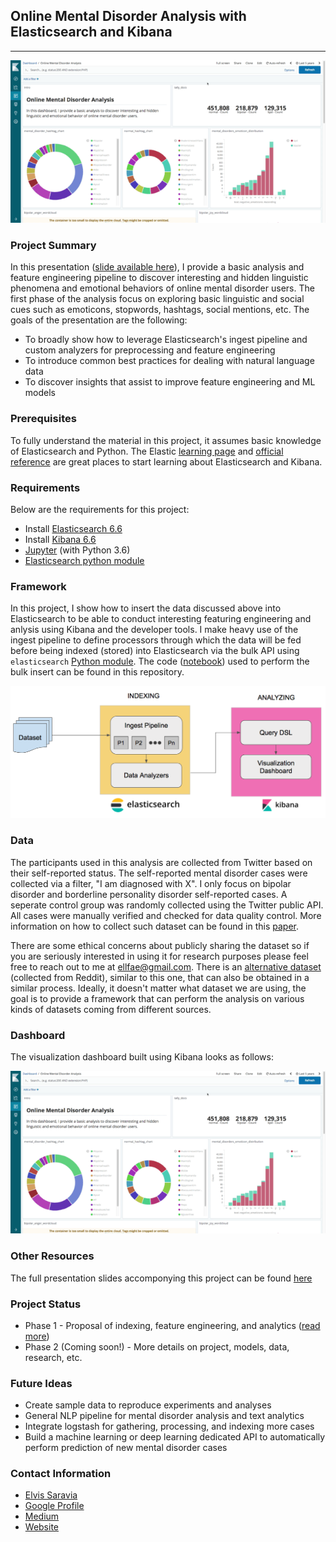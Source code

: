 ## Online Mental Disorder Analysis with Elasticsearch and Kibana
---
![alt txt](images/visualization.gif)

### Project Summary

In this presentation ([slide available here](https://docs.google.com/presentation/d/1-FG3lpEptywAKFqQIH45cRDiZ0papB7V6BW7KPB37Ao/edit?usp=sharing)), I provide a basic analysis and feature engineering pipeline to discover interesting and hidden linguistic phenomena and emotional behaviors of online mental disorder users. The first phase of the analysis focus on exploring basic linguistic and social cues such as emoticons, stopwords, hashtags, social mentions, etc. The goals of the presentation are the following:

- To broadly show how to leverage Elasticsearch's ingest pipeline and custom analyzers for preprocessing and feature engineering
- To introduce common best practices for dealing with natural language data
- To discover insights that assist to improve feature engineering and ML models

### Prerequisites
To fully understand the material in this project, it assumes basic knowledge of Elasticsearch and Python. The Elastic [learning page](https://www.elastic.co/learn) and [official reference](https://www.elastic.co/guide/en/elasticsearch/reference/current/full-text-queries.html) are great places to start learning about Elasticsearch and Kibana.

### Requirements
Below are the requirements for this project:
- Install [Elasticsearch 6.6](https://www.elastic.co/downloads/elasticsearch)
- Install [Kibana 6.6](https://www.elastic.co/downloads/kibana)
- [Jupyter](https://jupyter.org/) (with Python 3.6)
- [Elasticsearch python module](https://elasticsearch-py.readthedocs.io/en/master/)

### Framework
In this project, I show how to insert the data discussed above into Elasticsearch to be able to conduct interesting featuring engineering and anlysis using Kibana and the developer tools. I make heavy use of the ingest pipeline to define processors through which the data will be fed before being indexed (stored) into Elasticsearch via the bulk API using `elasticsearch` [Python module](https://elasticsearch-py.readthedocs.io/en/master/). The code ([notebook](https://github.com/omarsar/clinical_nlp_elastic/blob/master/01-1-exporting-to-elastic.ipynb)) used to perform the bulk insert can be found in this repository.

![alt txt](images/framework.png)

### Data
The participants used in this analysis are collected from Twitter based on their self-reported status. The self-reported mental disorder cases were collected via a filter, "I am diagnosed with X". I only focus on bipolar disorder and borderline personality disorder self-reported cases. A seperate control group was randomly collected using the Twitter public API. All cases were manually verified and checked for data quality control. More information on how to collect such dataset can be found in this [paper](https://ieeexplore.ieee.org/document/7752434).  

There are some ethical concerns about publicly sharing the dataset so if you are seriously interested in using it for research purposes please feel free to reach out to me at ellfae@gmail.com. There is an [alternative dataset](http://takelab.fer.hr/data/bipolar) (collected from Reddit), similar to this one, that can also be obtained in a similar process. Ideally, it doesn't matter what dataset we are using, the goal is to provide a framework that can perform the analysis on various kinds of datasets coming from different sources. 

### Dashboard
The visualization dashboard built using Kibana looks as follows:

![alt txt](images/visualization.gif)

### Other Resources
The full presentation slides accomponying this project can be found [here](https://docs.google.com/presentation/d/1-FG3lpEptywAKFqQIH45cRDiZ0papB7V6BW7KPB37Ao/edit?usp=sharing)

### Project Status
- Phase 1 - Proposal of indexing, feature engineering, and analytics ([read more](https://medium.com/dair-ai/mental-disorder-analysis-with-elasticsearch-and-kibana-phase-1-36021f424f06))
- Phase 2 (Coming soon!) - More details on project, models, data, research, etc. 

### Future Ideas
- Create sample data to reproduce experiments and analyses
- General NLP pipeline for mental disorder analysis and text analytics
- Integrate logstash for gathering, processing, and indexing more cases
- Build a machine learning or deep learning dedicated API to automatically perform prediction of new mental disorder cases

### Contact Information
- [Elvis Saravia](https://twitter.com/omarsar0)
- [Google Profile](https://scholar.google.com.tw/citations?user=GTU6jHcAAAAJ&hl=en)
- [Medium](https://medium.com/@ibelmopan)
- [Website](http://elvissaravia.com/)

